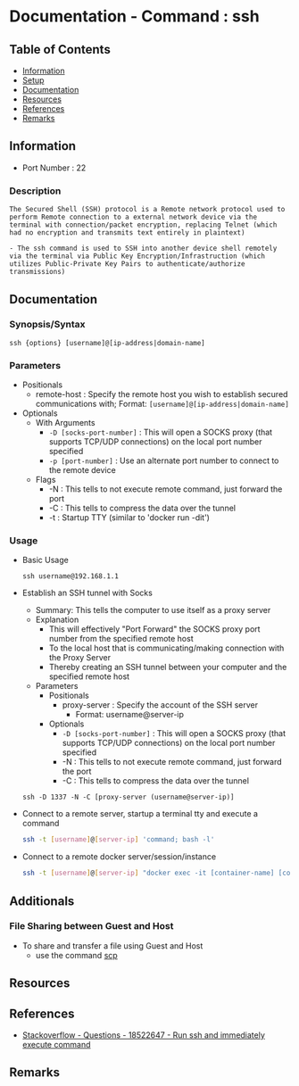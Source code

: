 # Documentation - Command : ssh

## Table of Contents
+ [Information](#information)
+ [Setup](#setup)
+ [Documentation](#documentation)
+ [Resources](#resources)
+ [References](#references)
+ [Remarks](#remarks)

## Information

+ Port Number : 22

### Description

```
The Secured Shell (SSH) protocol is a Remote network protocol used to perform Remote connection to a external network device via the terminal with connection/packet encryption, replacing Telnet (which had no encryption and transmits text entirely in plaintext)

- The ssh command is used to SSH into another device shell remotely via the terminal via Public Key Encryption/Infrastruction (which utilizes Public-Private Key Pairs to authenticate/authorize transmissions)
```

## Documentation

### Synopsis/Syntax

```console
ssh {options} [username]@[ip-address|domain-name]
```

### Parameters
- Positionals
    + remote-host : Specify the remote host you wish to establish secured communications with; Format: `[username]@[ip-address|domain-name]`
- Optionals
    - With Arguments
        + `-D [socks-port-number]` : This will open a SOCKS proxy (that supports TCP/UDP connections) on the local port number specified
        + `-p [port-number]` : Use an alternate port number to connect to the remote device
    - Flags
        + -N : This tells to not execute remote command, just forward the port
        + -C : This tells to compress the data over the tunnel
        + -t : Startup TTY (similar to 'docker run -dit')

### Usage
- Basic Usage
    ```console
    ssh username@192.168.1.1
    ```

- Establish an SSH tunnel with Socks
    + Summary: This tells the computer to use itself as a proxy server
    - Explanation
        + This will effectively "Port Forward" the SOCKS proxy port number from the specified remote host
        + To the local host that is communicating/making connection with the Proxy Server
        + Thereby creating an SSH tunnel between your computer and the specified remote host
    - Parameters
        - Positionals
            - proxy-server : Specify the account of the SSH server
                + Format: username@server-ip
        - Optionals
            + `-D [socks-port-number]` : This will open a SOCKS proxy (that supports TCP/UDP connections) on the local port number specified
            + -N : This tells to not execute remote command, just forward the port
            + -C : This tells to compress the data over the tunnel
    ```console
    ssh -D 1337 -N -C [proxy-server (username@server-ip)]
    ```

- Connect to a remote server, startup a terminal tty and execute a command
    ```bash
    ssh -t [username]@[server-ip] 'command; bash -l'
    ```

- Connect to a remote docker server/session/instance
    ```bash
    ssh -t [username]@[server-ip] "docker exec -it [container-name] [command <arguments>...]"
    ```

## Additionals

### File Sharing between Guest and Host
- To share and transfer a file using Guest and Host
	+ use the command [scp](scp.md)

## Resources

## References
+ [Stackoverflow - Questions - 18522647 - Run ssh and immediately execute command](https://stackoverflow.com/questions/18522647/run-ssh-and-immediately-execute-command)

## Remarks

